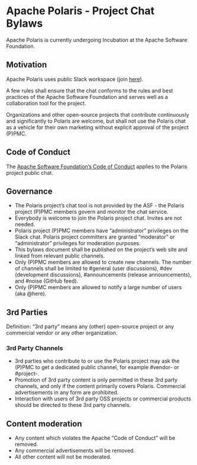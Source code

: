 <!--
  Licensed to the Apache Software Foundation (ASF) under one
  or more contributor license agreements.  See the NOTICE file
  distributed with this work for additional information
  regarding copyright ownership.  The ASF licenses this file
  to you under the Apache License, Version 2.0 (the
  "License"); you may not use this file except in compliance
  with the License.  You may obtain a copy of the License at

   http://www.apache.org/licenses/LICENSE-2.0

  Unless required by applicable law or agreed to in writing,
  software distributed under the License is distributed on an
  "AS IS" BASIS, WITHOUT WARRANTIES OR CONDITIONS OF ANY
  KIND, either express or implied.  See the License for the
  specific language governing permissions and limitations
  under the License.
-->

# Apache Polaris - Project Chat Bylaws

Apache Polaris is currently undergoing Incubation at the Apache Software Foundation.

## Motivation

Apache Polaris uses public Slack workspace (join [here](https://join.slack.com/t/apache-polaris/shared_invite/zt-2y3l3r0fr-VtoW42ltir~nSzCYOrQgfw)).

A few rules shall ensure that the chat conforms to the rules and best
practices of the Apache Software Foundation and serves well as a collaboration tool for the project.

Organizations and other open-source projects that contribute continuously and significantly to Polaris are welcome, but
shall not use the Polaris chat as a vehicle for their own marketing without explicit approval of the project (P)PMC.

## Code of Conduct

The [Apache Software Foundation’s Code of Conduct](https://www.apache.org/foundation/policies/conduct.html) applies to
the Polaris project public chat.

## Governance

* The Polaris project’s chat tool is not provided by the ASF - the Polaris project (P)PMC members govern and monitor the
  chat service.
* Everybody is welcome to join the Polaris project chat. Invites are not needed.
* Polaris project (P)PMC members have “administrator” privileges on the Slack chat. Polaris project committers are granted
  “moderator” or “administrator” privileges for moderation purposes.
* This bylaws document shall be published on the project’s web site and linked from relevant public channels.
* Only (P)PMC members are allowed to create new channels. The number of channels shall be limited to #general (user
  discussions), #dev (development discussions), #announcements (release announcements), and #noise (GitHub feed).
* Only (P)PMC members are allowed to notify a large number of users (aka @here).

## 3rd Parties

Definition: “3rd party” means any (other) open-source project or any commercial vendor or any other organization.

### 3rd Party Channels

* 3rd parties who contribute to or use the Polaris project may ask the (P)PMC to get a dedicated public channel, for
  example #vendor-<vendor-name> or #project-<project-name>.
* Promotion of 3rd party content is only permitted in these 3rd party channels, and only if the content primarily covers
  Polaris. Commercial advertisements in any form are prohibited.
* Interaction with users of 3rd party OSS projects or commercial products should be directed to these 3rd party
  channels.

## Content moderation

* Any content which violates the Apache “Code of Conduct” will be removed.
* Any commercial advertisements will be removed.
* All other content will not be moderated.
